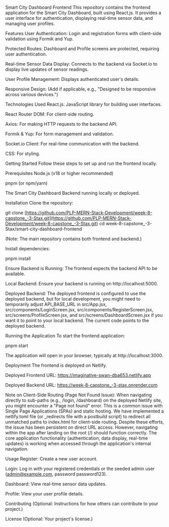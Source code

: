 Smart City Dashboard Frontend
This repository contains the frontend application for the Smart City Dashboard, built using React.js. It provides a user interface for authentication, displaying real-time sensor data, and managing user profiles.

Features
User Authentication: Login and registration forms with client-side validation using Formik and Yup.

Protected Routes: Dashboard and Profile screens are protected, requiring user authentication.

Real-time Sensor Data Display: Connects to the backend via Socket.io to display live updates of sensor readings.

User Profile Management: Displays authenticated user's details.

Responsive Design: (Add if applicable, e.g., "Designed to be responsive across various devices.")

Technologies Used
React.js: JavaScript library for building user interfaces.

React Router DOM: For client-side routing.

Axios: For making HTTP requests to the backend API.

Formik & Yup: For form management and validation.

Socket.io Client: For real-time communication with the backend.

CSS: For styling.

Getting Started
Follow these steps to set up and run the frontend locally.

Prerequisites
Node.js (v18 or higher recommended)

pnpm (or npm/yarn)

The Smart City Dashboard Backend running locally or deployed.

Installation
Clone the repository:

git clone [https://github.com/PLP-MERN-Stack-Development/week-8-capstone_-3-Stax.git](https://github.com/PLP-MERN-Stack-Development/week-8-capstone_-3-Stax.git)
cd week-8-capstone_-3-Stax/smart-city-dashboard-frontend

(Note: The main repository contains both frontend and backend.)

Install dependencies:

pnpm install

Ensure Backend is Running:
The frontend expects the backend API to be available.

Local Backend: Ensure your backend is running on http://localhost:5000.

Deployed Backend: The deployed frontend is configured to use the deployed backend, but for local development, you might need to temporarily adjust API_BASE_URL in src/App.jsx, src/components/LoginScreen.jsx, src/components/RegisterScreen.jsx, src/screens/ProfileScreen.jsx, and src/screens/DashboardScreen.jsx if you want it to point to your local backend. The current code points to the deployed backend.

Running the Application
To start the frontend application:

pnpm start

The application will open in your browser, typically at http://localhost:3000.

Deployment
The frontend is deployed on Netlify.

Deployed Frontend URL: https://imaginative-swan-dba653.netlify.app

Deployed Backend URL: https://week-8-capstone_-3-stax.onrender.com

Note on Client-Side Routing (Page Not Found Issue):
When navigating directly to sub-paths (e.g., /login, /dashboard) on the deployed Netlify site, you might encounter a "Page not found" error. This is a common issue with Single Page Applications (SPAs) and static hosting. We have implemented a netlify.toml file (or _redirects file with a postbuild script) to redirect all unmatched paths to index.html for client-side routing. Despite these efforts, the issue has been persistent on direct URL access. However, navigating within the app after landing on the root (/) should function correctly. The core application functionality (authentication, data display, real-time updates) is working when accessed through the application's internal navigation.

Usage
Register: Create a new user account.

Login: Log in with your registered credentials or the seeded admin user (admin@example.com, password password123).

Dashboard: View real-time sensor data updates.

Profile: View your user profile details.

Contributing
(Optional: Instructions for how others can contribute to your project.)

License
(Optional: Your project's license.)